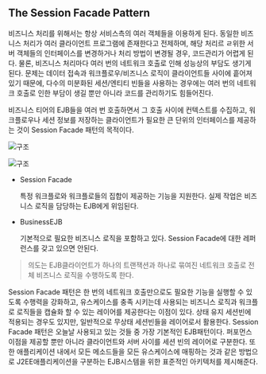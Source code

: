 ## The Session Facade Pattern

 비즈니스 처리를 위해서는 항상 서비스측의 여러 객체들을 이용하게 된다. 동일한 비즈니스 처리가 여러 클라이언트 프로그램에 존재한다고 전제하며, 해당 처리르 ㄹ위한 서버 객체들의 인터페이스를 변경하거나 처리 방법이 변경될 경우, 코드관리가 어렵게 된다. 물론, 비즈니스 처리마다 여러 번의 네트워크 호출로 인해 성능상의 부담도 생기게 된다. 문제는 데이터 접속과 워크플로우/비즈니스 로직이 클라이언트들 사이에 흩어져 있기 때문에, 다수의 미분화된 세션/엔티티 빈들을 사용하는 경우에는 여러 번의 네트워크 호출로 인한 부담이 생길 뿐만 아니라 코드를 관리하기도 힘들어진다.

 비즈니스 티어의 EJB들을 여러 번 호출하면서 그 호출 사이에 컨텍스트를 수집하고, 워크플로우나 세션 정보를 저장하는 클라이언트가 필요한 큰 단위의 인터페이스를 제공하는 것이 Session Facade 패턴의 목적이다. 

![구조](https://lh4.googleusercontent.com/cTVbvIU0Wo08K7luEnCyANeTQNP7CoIyr51HYNrWiGnBjix5bfiGu4xay_CbfmQgAQ08yQP7EqSGQ_79SMT9zykSCMGDsF9_WKwI2BNd8Xz-f0UCiihqskfOPUGhpTXK)

![구조](https://lh6.googleusercontent.com/mcef9faPFY-St3SzXeqK4_5Xwo0ZBcvK2l8ui26ZrzfLd3LKKySC47Qssu0vhp7gpcpLXfKUZOI20Y8InT4y6VjELzBNLplzCehP27H5RbIaXaSwFdPBEl9jaXTiHvP5)

* Session Facade

  특정 워크플로와 워크플로들의 집합이 제공하는 기능을 지원한다. 실제 작업은 비즈니스 로직을 담당하는 EJB에게 위임된다.

* BusinessEJB

  기본적으로 필요한 비즈니스 로직을 포함하고 있다. Session Facade에 대한 레퍼런스를 갖고 있으면 안된다.

> 의도는 EJB클라이언트가 하나의 트랜잭션과 하나로 묶여진 네트워크 호출로 전체 비즈니스 로직을 수행하도록 한다.

 Session Facade 패턴은 한 번의 네트워크 호출만으로도 필요한 기능을 실행할 수 있도록 수행력을 강화하고, 유스케이스를 충족 시키는데 사용되는 비즈니스 로직과 워크플로 로직들을 캡슐화 할 수 있는 레이어를 제공한다는 이점이 있다. 상태 유지 세션빈에 적용되는 경우도 있지만, 일반적으로 무상태 세션빈들을 레이어로서 활용한다. Session Facade 패턴은 오늘날 사용되고 있는 것들 중 가장 기본적인 EJB패턴이다. 퍼포먼스 이점을 제공할 뿐만 아니라 클라이언트와 서버 사이를 세션 빈의 레이어로 구분한다. 또한 애플리케이션 내에서 모든 메소드들을 모든 유스케이스에 매핑하는 것과 같은 방법으로 J2EE애플리케이션을 구분하는 EJB시스템을 위한 표준적인 아키텍처를 제시해준다.
